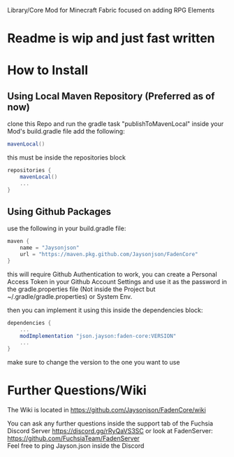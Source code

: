 Library/Core Mod for Minecraft Fabric focused on adding RPG Elements

# Readme is wip and just fast written

# How to Install
## Using Local Maven Repository (Preferred as of now)
clone this Repo and run the gradle task "publishToMavenLocal"
inside your Mod's build.gradle file add the following:
```gradle
mavenLocal()
```

this must be inside the repositories block
```gradle
repositories {
    mavenLocal()
    ...
}
```

## Using Github Packages

use the following in your build.gradle file:
```gradle
maven {
	name = "Jaysonjson"
	url = "https://maven.pkg.github.com/Jaysonjson/FadenCore"
}
```
this will require Github Authentication to work, you can create a Personal Access Token in your Github Account Settings and use it as the password in the gradle.properties file (Not inside the Project but ~/.gradle/gradle.properties) or System Env.


then you can implement it using this inside the dependencies block:
```gradle
dependencies {
    ...
	modImplementation "json.jayson:faden-core:VERSION"
    ...
}
```
make sure to change the version to the one you want to use


# Further Questions/Wiki

The Wiki is located in https://github.com/Jaysonjson/FadenCore/wiki

You can ask any further questions inside the support tab of the Fuchsia Discord Server
https://discord.gg/rRyQaVS3SC
or look at FadenServer: https://github.com/FuchsiaTeam/FadenServer \
Feel free to ping Jayson.json inside the Discord